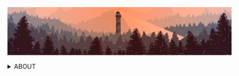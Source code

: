 ![lighthouse-image](/lighthouse.png)

<details>
 <summary>ABOUT</summary>

<div id="wrap" align="center">

<div id="innerWrap" align="left">    

### 🍂 Brief info
* name: **Valeryy**
* direction: **React frontend**
* experience: **~1 year**

---

### 🍂 Technology stack
* NextJS, ReactJS, Redux toolkit, TypeScript
* HTML5, CSS3, SASS, Bootstrap
* GIT, GitHub, Gitea
* Eslint, Prettier
* VS Code, IntelliJ IDEA
* Adobe Photoshop, Figma
* BEM, FSD

---

### 🍂 About me

Hi there, my name is Valery and I am a qualified specialist in the field of mechanical engineering. Graduated from BSTU "VOENMEH" in the city of St. Petersburg in the direction of rocket science. Since 2022, I have been working hard in the direction of software development. I started to show interest in programming, modulating simple processes in the Matlab environment.

Currently focused on front-end web development in React environment. In some future I plan to get a higher education in the field of artificial intelligence. However, this is already quite distant plans.

Feel free to write, I will be happy to discuss a joint project or work

---

### 🍂 Contacts

<a href="mailto:ivsmcrew@gmail.com" title="ivsmcrew@gmail.com"><img src="/icon2.png" width="70" height="70"></img></a> 
<a href="https://t.me/IVS_M" title="https://t.me/IVS_M"><img src="/icon1.png" width="70" height="70"></img></a> 
<a href="https://vk.com/son_of_korzh" title="https://vk.com/son_of_korzh"><img src="/icon3.png" width="70" height="70"></img></a> 

---

<picture>
 <source media="(prefers-color-scheme: dark)" srcset="https://static-cdn.jtvnw.net/jtv_user_pictures/f316931b-ee90-48fe-8bf5-17845086f0e3-profile_banner-480.png">
 <source media="(prefers-color-scheme: light)" srcset="https://static-cdn.jtvnw.net/jtv_user_pictures/f316931b-ee90-48fe-8bf5-17845086f0e3-profile_banner-480.png">
 <img alt="YOUR-ALT-TEXT" src="https://static-cdn.jtvnw.net/jtv_user_pictures/f316931b-ee90-48fe-8bf5-17845086f0e3-profile_banner-480.png">
</picture>

> *Колизей — странное место. Одни там бьются насмерть, пока другие за этим наблюдают. В чём смысл этих тёмных обычаев?*
</details>
</div>
</div>
